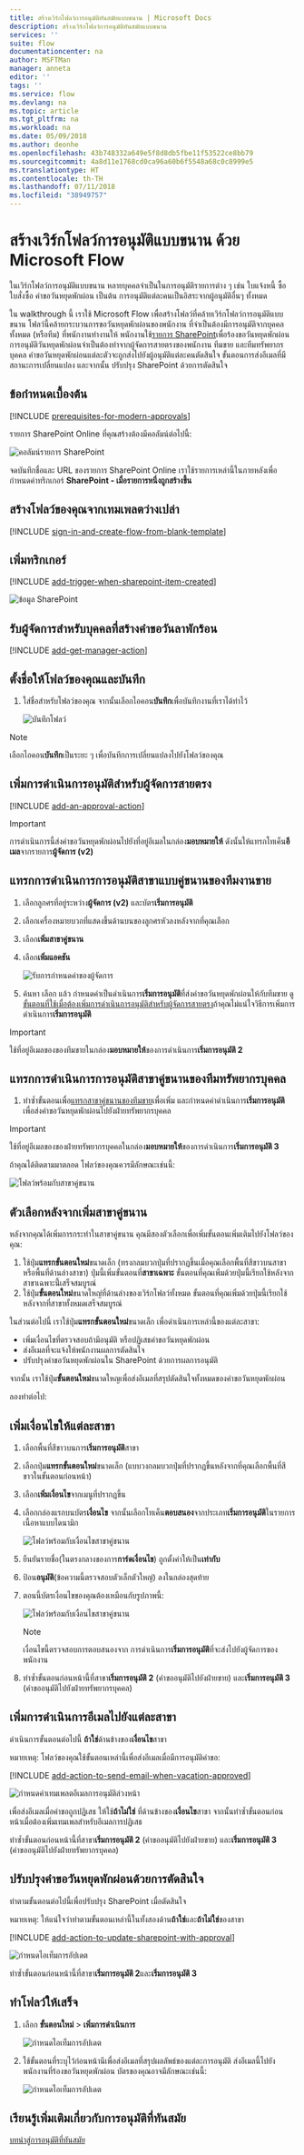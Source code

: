 ```yaml
---
title: สร้างเวิร์กโฟลว์การอนุมัติทันสมัยแบบขนาน | Microsoft Docs
description: สร้างเวิร์กโฟลว์การอนุมัติทันสมัยแบบขนาน
services: ''
suite: flow
documentationcenter: na
author: MSFTMan
manager: anneta
editor: ''
tags: ''
ms.service: flow
ms.devlang: na
ms.topic: article
ms.tgt_pltfrm: na
ms.workload: na
ms.date: 05/09/2018
ms.author: deonhe
ms.openlocfilehash: 43b748332a649e5f8d8db5fbe11f53522ce8bb79
ms.sourcegitcommit: 4a8d11e1768cd0ca96a60b6f5548a68c0c8999e5
ms.translationtype: HT
ms.contentlocale: th-TH
ms.lasthandoff: 07/11/2018
ms.locfileid: "38949757"
---
```

# <a name="create-parallel-approval-workflows-with-microsoft-flow"></a>สร้างเวิร์กโฟลว์การอนุมัติแบบขนาน ด้วย Microsoft Flow

ในเวิร์กโฟลว์การอนุมัติแบบขนาน หลายบุคคลจำเป็นในการอนุมัติรายการต่าง ๆ เช่น ใบแจ้งหนี้ ซื้อใบสั่งซื้อ คำขอวันหยุดพักผ่อน เป็นต้น การอนุมัติแต่ละคนเป็นอิสระจากผู้อนุมัติอื่นๆ ทั้งหมด

ใน walkthrough นี้ เราใช้ Microsoft Flow เพื่อสร้างโฟลว์ที่คล้ายเวิร์กโฟลว์การอนุมัติแบบขนาน โฟลว์นี้คล้ายกระบวนการขอวันหยุดพักผ่อนของพนักงาน ที่จำเป็นต้องมีการอนุมัติจากบุคคลทั้งหมด (หรือทีม) ที่พนักงานทำงานให้ พนักงานใช้[รายการ SharePoint](https://support.office.com/article/Introduction-to-lists-0a1c3ace-def0-44af-b225-cfa8d92c52d7)เพื่อร้องขอวันหยุดพักผ่อน การอนุมัติวันหยุดพักผ่อนจำเป็นต้องทำจากผู้จัดการสายตรงของพนักงาน ทีมขาย และทีมทรัพยากรบุคคล คำขอวันหยุดพักผ่อนแต่ละตัวจะถูกส่งไปยังผู้อนุมัติแต่ละคนตัดสินใจ ขั้นตอนการส่งอีเมลที่มีสถานะการเปลี่ยนแปลง และจากนั้น ปรับปรุง SharePoint ด้วยการตัดสินใจ

## <a name="prerequisites"></a>ข้อกำหนดเบื้องต้น

[!INCLUDE [prerequisites-for-modern-approvals](includes/prerequisites-for-modern-approvals.md)]

รายการ SharePoint Online ที่คุณสร้างต้องมีคอลัมน์ต่อไปนี้:

   ![คอลัมน์รายการ SharePoint](./media/parallel-modern-approvals/sharepoint-columns.png)

จดบันทึกชื่อและ URL ของรายการ SharePoint Online เราใช้รายการเหล่านี้ในภายหลังเพื่อกำหนดค่าทริกเกอร์ **SharePoint - เมื่อรายการหนึ่งถูกสร้างขึ้น**

## <a name="create-your-flow-from-the-blank-template"></a>สร้างโฟลว์ของคุณจากเทมเพลตว่างเปล่า

[!INCLUDE [sign-in-and-create-flow-from-blank-template](includes/sign-in-and-create-flow-from-blank-template.md)]

## <a name="add-a-trigger"></a>เพิ่มทริกเกอร์

[!INCLUDE [add-trigger-when-sharepoint-item-created](includes/add-trigger-when-sharepoint-item-created.md)]

   ![ข้อมูล SharePoint](includes/media/parallel-modern-approvals/select-sharepoint-site-info.png)

## <a name="get-the-manager-for-the-person-who-created-the-vacation-request"></a>รับผู้จัดการสำหรับบุคคลที่สร้างคำขอวันลาพักร้อน

[!INCLUDE [add-get-manager-action](includes/add-get-manager-action.md)]

## <a name="name-and-save-your-flow"></a>ตั้งชื่อให้โฟลว์ของคุณและบันทึก

1. ใส่ชื่อสำหรับโฟลว์ของคุณ จากนั้นเลือกไอคอน**บันทึก**เพื่อบันทึกงานที่เราได้ทำไว้

   ![บันทึกโฟลว์](./media/parallel-modern-approvals/save.png)

> [!NOTE]
> เลือกไอคอน**บันทึก**เป็นระยะ ๆ เพื่อบันทึกการเปลี่ยนแปลงไปยังโฟลว์ของคุณ
> 
> 


## <a name="add-an-approval-action-for-immediate-manager"></a>เพิ่มการดำเนินการอนุมัติสำหรับผู้จัดการสายตรง

[!INCLUDE [add-an-approval-action](includes/add-an-approval-action.md)]

> [!IMPORTANT]
> การดำเนินการนี้ส่งคำขอวันหยุดพักผ่อนไปยังที่อยู่อีเมลในกล่อง**มอบหมายให้** ดังนั้นให้แทรกโทเค็น**อีเมล**จากรายการ**ผู้จัดการ (v2)**
> 
> 

## <a name="insert-a-parallel-branch-approval-action-for-the-sales-team"></a>แทรกการดำเนินการการอนุมัติสาขาแบบคู่ขนานของทีมงานขาย

1. เลือกลูกศรที่อยู่ระหว่าง**ผู้จัดการ (v2)** และบัตร**เริ่มการอนุมัติ**
2. เลือกเครื่องหมายบวกที่แสดงขึ้นด้านบนของลูกศรหัวลงหลังจากที่คุณเลือก
3. เลือก**เพิ่มสาขาคู่ขนาน**
4. เลือก**เพิ่มแอคชัน**

    ![รับการกำหนดค่าของผู้จัดการ](./media/parallel-modern-approvals/add-parallel-branch.png)
5. ค้นหา เลือก แล้ว กำหนดค่าเป็นดำเนินการ**เริ่มการอนุมัติ**ที่ส่งคำขอวันหยุดพักผ่อนให้กับทีมขาย ดู[ขั้นตอนที่ใช้เมื่อต้องเพิ่มการดำเนินการอนุมัติสำหรับผู้จัดการสายตรง](parallel-modern-approvals.md#add-an-approval-action-for-immediate-manager)ถ้าคุณไม่แน่ใจวิธีการเพิ่มการดำเนินการ**เริ่มการอนุมัติ**

> [!IMPORTANT]
> ใช้ที่อยู่อีเมลของของทีมขายในกล่อง**มอบหมายให้**ของการดำเนินการ**เริ่มการอนุมัติ 2**
> 
> 

## <a name="insert-a-parallel-branch-approval-action-for-the-human-resources-team"></a>แทรกการดำเนินการการอนุมัติสาขาคู่ขนานของทีมทรัพยากรบุคคล

1. ทำซ้ำขั้นตอนเพื่อ[แทรกสาขาคู่ขนานของทีมขาย](parallel-modern-approvals.md#insert-a-parallel-branch-approval-action-for-the-sales-team)เพื่อเพิ่ม และกำหนดค่าดำเนินการ**เริ่มการอนุมัติ**เพื่อส่งคำขอวันหยุดพักผ่อนไปยังฝ่ายทรัพยากรบุคคล

> [!IMPORTANT]
> ใช้ที่อยู่อีเมลของของฝ่ายทรัพยากรบุคคลในกล่อง**มอบหมายให้**ของการดำเนินการ**เริ่มการอนุมัติ 3**
> 
> 

ถ้าคุณได้ติดตามมาตลอด โฟลว์ของคุณควรมีลักษณะเช่นนี้:

   ![โฟลว์พร้อมกับสาขาคู่ขนาน](./media/parallel-modern-approvals/flow-with-parallel-branches.png)

## <a name="options-after-adding-parallel-branches"></a>ตัวเลือกหลังจากเพิ่มสาขาคู่ขนาน

หลังจากคุณได้เพิ่มการกระทำในสาขาคู่ขนาน คุณมีสองตัวเลือกเพื่อเพิ่มขั้นตอนเพิ่มเติมไปยังโฟลว์ของคุณ:

1. ใช้ปุ่ม**แทรกขั้นตอนใหม่**ขนาดเล็ก (ทรงกลมบวกปุ่มที่ปรากฏขึ้นเมื่อคุณเลือกพื้นที่สีขาวบนสาขาหรือพื้นที่ด้านล่างสาขา) ปุ่มนี้เพิ่มขั้นตอนที่**สาขาเฉพาะ** ขั้นตอนที่คุณเพิ่มด้วยปุ่มนี้เรียกใช้หลังจากสาขาเฉพาะนี้่เสร็จสมบูรณ์
1. ใช้ปุ่ม**ขั้นตอนใหม่**ขนาดใหญ่ที่ด้านล่างของเวิร์กโฟลว์ทั้งหมด ขั้นตอนที่คุณเพิ่มด้วยปุ่มนี้เรียกใช้หลังจากที่สาขาทั้งหมดเสร็จสมบูรณ์

ในส่วนต่อไปนี้ เราใช้ปุ่ม**แทรกขั้นตอนใหม่**ขนาดเล็ก เพื่อดำเนินการเหล่านี้ของแต่ละสาขา:

* เพิ่มเงื่อนไขที่ตรวจสอบถ้ามีอนุมัติ หรือปฏิเสธคำขอวันหยุดพักผ่อน
* ส่งอีเมลที่จะแจ้งให้พนักงานผลการตัดสินใจ
* ปรับปรุงคำขอวันหยุดพักผ่อนใน SharePoint ด้วยการผลการอนุมัติ

จากนั้น เราใช้ปุ่ม**ขั้นตอนใหม่**ขนาดใหญเพื่อส่งอีเมลที่สรุปตัดสินใจทั้งหมดของคำขอวันหยุดพักผ่อน

ลองทำต่อไป:

## <a name="add-a-condition-to-each-branch"></a>เพิ่มเงื่อนไขให้แต่ละสาขา

1. เลือกพื้นที่สีขาวบนการ**เริ่มการอนุมัติ**สาขา
2. เลือกปุ่ม**แทรกขั้นตอนใหม่**ขนาดเล็ก (แบบวงกลมบวกปุ่มที่ปรากฏขึ้นหลังจากที่คุณเลือกพื้นที่สีขาวในขั้นตอนก่อนหน้า)
3. เลือก**เพิ่มเงื่อนไข**จากเมนูที่ปรากฏขึ้น
4. เลือกกล่องแรกบนบัตร**เงื่อนไข** จากนั้นเลือกโทเค็น**ตอบสนอง**จากประเภท**เริ่มการอนุมัติ**ในรายการเนื้อหาแบบไดนามิก

    ![โฟลว์พร้อมกับเงื่อนไขสาขาคู่ขนาน](./media/parallel-modern-approvals/configure-approval-condition.png)
5. ยืนยันรายชื่อ(ในตรงกลางของการ**การ์ดเงื่อนไข**) ถูกตั้งค่าให้เป็น**เท่ากับ**
6. ป้อน**อนุมัติ**(ข้อความนี้ตรวจสอบตัวเล็กตัวใหญ่) ลงในกล่องสุดท้าย
7. ตอนนี้บัตรเงื่อนไขของคุณต้องเหมือนกับรูปภาพนี้:

    ![โฟลว์พร้อมกับเงื่อนไขสาขาคู่ขนาน](includes/media/parallel-modern-approvals/condition-card.png)

   > [!NOTE]
   > เงื่อนไขนี้ตรวจสอบการตอบสนองจาก การดำเนินการ**เริ่มการอนุมัติ**ที่จะส่งไปยังผู้จัดการของพนักงาน
   > 
   > 
8. ทำซ้ำขั้นตอนก่อนหน้านี้ที่สาขา**เริ่มการอนุมัติ 2** (คำขออนุมัติไปยังฝ่ายขาย) และ**เริ่มการอนุมัติ 3** (คำขออนุมัติไปยังฝ่ายทรัพยากรบุคคล)

## <a name="add-email-actions-to-each-branch"></a>เพิ่มการดำเนินการอีเมลไปยังแต่ละสาขา

ดำเนินการขั้นตอนต่อไปนี้ **ถ้าใช่**ด้านข้างของ**เงื่อนไข**สาขา

   หมายเหตุ: โฟลว์ของคุณใช้ขั้นตอนเหล่านี้เพื่อส่งอีเมลเมื่อมีการอนุมัติคำขอ:

[!INCLUDE [add-action-to-send-email-when-vacation-approved](includes/add-action-to-send-email-when-vacation-approved.md)]

   ![กำหนดค่าเทมเพลตอีเมลการอนุมัติล่วงหน้า](includes/media/parallel-modern-approvals/yes-email-config.png)

เพื่อส่งอีเมลเมื่อคำขอถูกปฏิเสธ ให้ใช้**ถ้าไม่ใช่** ที่ด้านข้างของ**เงื่อนไข**สาขา จากนั้นทำซ้ำขั้นตอนก่อนหน้าเมื่อต้องเพิ่มเทมเพลสำหรับอีเมลการปฏิเสธ

ทำซ้ำขั้นตอนก่อนหน้านี้ที่สาขา**เริ่มการอนุมัติ 2** (คำขออนุมัติไปยังฝ่ายขาย) และ**เริ่มการอนุมัติ 3** (คำขออนุมัติไปยังฝ่ายทรัพยากรบุคคล)

## <a name="update-the-vacation-request-with-the-decision"></a>ปรับปรุงคำขอวันหยุดพักผ่อนด้วยการตัดสินใจ

ทำตามขั้นตอนต่อไปนี้เพื่อปรับปรุง SharePoint เมื่อตัดสินใจ

   หมายเหตุ: ให้แน่ใจว่าทำตามขั้นตอนเหล่านี้ในทั้งสองด้าน**ถ้าใช่**และ**ถ้าไม่ใช่**ของสาขา

[!INCLUDE [add-action-to-update-sharepoint-with-approval](includes/add-action-to-update-sharepoint-with-approval.md)]

   ![กำหนดไอเท็มการอัปเดต](./media/parallel-modern-approvals/configure-update-item.png)

ทำซ้ำขั้นตอนก่อนหน้านี้ที่สาขา**เริ่มการอนุมัติ 2**และ**เริ่มการอนุมัติ 3**

## <a name="complete-the-flow"></a>ทำโฟลว์ให้เสร็จ

1. เลือก **ขั้นตอนใหม่** > **เพิ่มการดำเนินการ**

    ![กำหนดไอเท็มการอัปเดต](includes/media/parallel-modern-approvals/add-an-action-2-step.png)
1. ใช้ขั้นตอนที่ระบุไว้ก่อนหน้านีเพื่อส่งอีเมลที่สรุปผลลัพธ์ของแต่ละการอนุมัติ ส่งอีเมลนี้ไปยังพนักงานที่ร้องขอวันหยุดพักผ่อน บัตรของคุณอาจมีลักษณะเช่นนี้:

   ![กำหนดไอเท็มการอัปเดต](./media/parallel-modern-approvals/final-email-card.png)

## <a name="learn-more-about-modern-approvals"></a>เรียนรู้เพิ่มเติมเกี่ยวกับการอนุมัติที่ทันสมัย

[บทนำสู่การอนุมัติที่ทันสมัย](modern-approvals.md)

